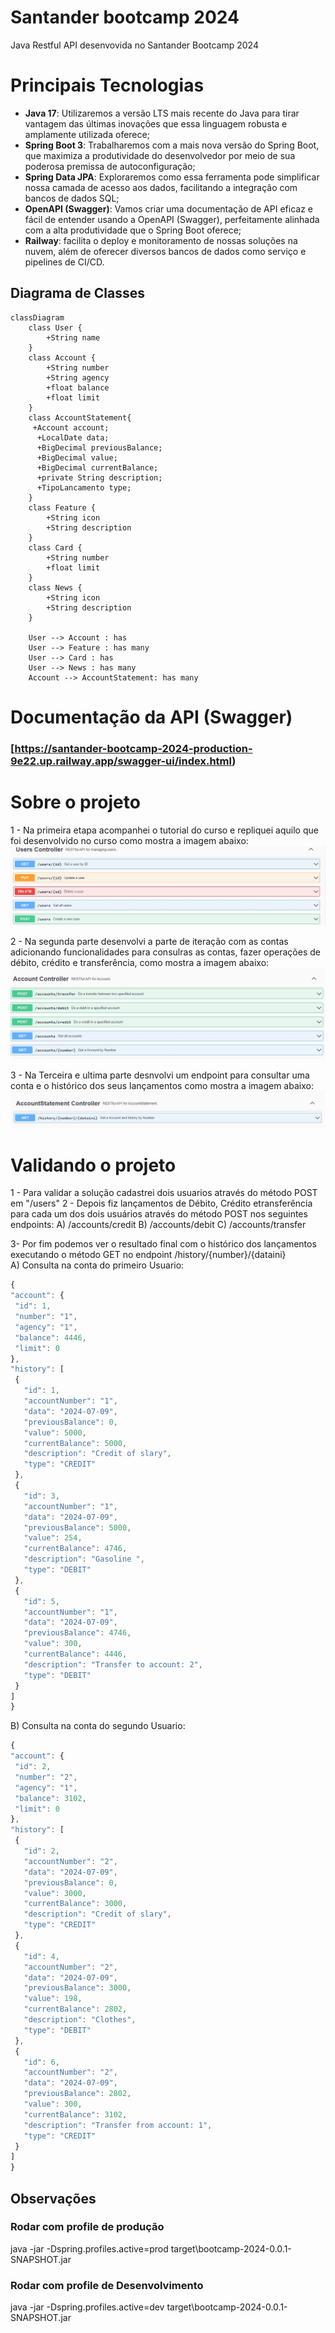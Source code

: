 # Santander bootcamp 2024
Java Restful API desenvovida no Santander Bootcamp 2024

# Principais Tecnologias
 - **Java 17**: Utilizaremos a versão LTS mais recente do Java para tirar vantagem das últimas inovações que essa linguagem robusta e amplamente utilizada oferece;
 - **Spring Boot 3**: Trabalharemos com a mais nova versão do Spring Boot, que maximiza a produtividade do desenvolvedor por meio de sua poderosa premissa de autoconfiguração;
 - **Spring Data JPA**: Exploraremos como essa ferramenta pode simplificar nossa camada de acesso aos dados, facilitando a integração com bancos de dados SQL;
 - **OpenAPI (Swagger)**: Vamos criar uma documentação de API eficaz e fácil de entender usando a OpenAPI (Swagger), perfeitamente alinhada com a alta produtividade que o Spring Boot oferece;
 - **Railway**: facilita o deploy e monitoramento de nossas soluções na nuvem, além de oferecer diversos bancos de dados como serviço e pipelines de CI/CD.

## Diagrama de Classes

``` mermaid
classDiagram
    class User {
        +String name
    }
    class Account {
        +String number
        +String agency
        +float balance
        +float limit
    }
    class AccountStatement{
     +Account account;
	  +LocalDate data;
	  +BigDecimal previousBalance;
	  +BigDecimal value;
	  +BigDecimal currentBalance;
	  +private String description;
	  +TipoLancamento type;
    }
    class Feature {
        +String icon
        +String description
    }
    class Card {
        +String number
        +float limit
    }
    class News {
        +String icon
        +String description
    }

    User --> Account : has
    User --> Feature : has many
    User --> Card : has
    User --> News : has many
    Account --> AccountStatement: has many
```


# Documentação da API (Swagger)

### [https://santander-bootcamp-2024-production-9e22.up.railway.app/swagger-ui/index.html)


# Sobre o projeto 

1 - Na primeira etapa acompanhei o tutorial do curso e repliquei aquilo que foi desenvolvido no curso como mostra a imagem abaixo:
![](https://github.com/alexformagio/santander-bootcamp-2024/blob/main/images/etapa1.jpg)

2 - Na segunda parte desenvolvi a parte de iteração com as contas adicionando funcionalidades para consulras as contas, fazer operações de débito, crédito e transferência, 
    como mostra a imagem abaixo:
![](https://github.com/alexformagio/santander-bootcamp-2024/blob/main/images/etapa2.jpg)
	
3 - Na Terceira e ultima parte desnvolvi um endpoint para consultar uma conta e o histórico dos seus lançamentos como mostra a imagem abaixo:
![](https://github.com/alexformagio/santander-bootcamp-2024/blob/main/images/etapa3.jpg)

# Validando o projeto
1 - Para validar a solução cadastrei dois usuarios através do método POST em "/users"
2 - Depois fiz lançamentos de Débito, Crédito etransferência para cada um dos dois usuários através do método POST nos seguintes endpoints:
  A) /accounts/credit
  B) /accounts/debit
  C) /accounts/transfer 
  
3- Por fim podemos ver o resultado final com o histórico dos lançamentos executando o método GET no endpoint /history/{number}/{dataini}  
   A) Consulta na conta do primeiro Usuario:
   ```javascript
   {
  "account": {
    "id": 1,
    "number": "1",
    "agency": "1",
    "balance": 4446,
    "limit": 0
  },
  "history": [
    {
      "id": 1,
      "accountNumber": "1",
      "data": "2024-07-09",
      "previousBalance": 0,
      "value": 5000,
      "currentBalance": 5000,
      "description": "Credit of slary",
      "type": "CREDIT"
    },
    {
      "id": 3,
      "accountNumber": "1",
      "data": "2024-07-09",
      "previousBalance": 5000,
      "value": 254,
      "currentBalance": 4746,
      "description": "Gasoline ",
      "type": "DEBIT"
    },
    {
      "id": 5,
      "accountNumber": "1",
      "data": "2024-07-09",
      "previousBalance": 4746,
      "value": 300,
      "currentBalance": 4446,
      "description": "Transfer to account: 2",
      "type": "DEBIT"
    }
  ]
}
   ```
   
   B) Consulta na conta do segundo Usuario:
   ```javascript
   {
  "account": {
    "id": 2,
    "number": "2",
    "agency": "1",
    "balance": 3102,
    "limit": 0
  },
  "history": [
    {
      "id": 2,
      "accountNumber": "2",
      "data": "2024-07-09",
      "previousBalance": 0,
      "value": 3000,
      "currentBalance": 3000,
      "description": "Credit of slary",
      "type": "CREDIT"
    },
    {
      "id": 4,
      "accountNumber": "2",
      "data": "2024-07-09",
      "previousBalance": 3000,
      "value": 198,
      "currentBalance": 2802,
      "description": "Clothes",
      "type": "DEBIT"
    },
    {
      "id": 6,
      "accountNumber": "2",
      "data": "2024-07-09",
      "previousBalance": 2802,
      "value": 300,
      "currentBalance": 3102,
      "description": "Transfer from account: 1",
      "type": "CREDIT"
    }
  ]
}
   ```
   

## Observações
### Rodar com profile de produção
java -jar -Dspring.profiles.active=prod target\bootcamp-2024-0.0.1-SNAPSHOT.jar

### Rodar com profile de Desenvolvimento
java -jar -Dspring.profiles.active=dev target\bootcamp-2024-0.0.1-SNAPSHOT.jar

